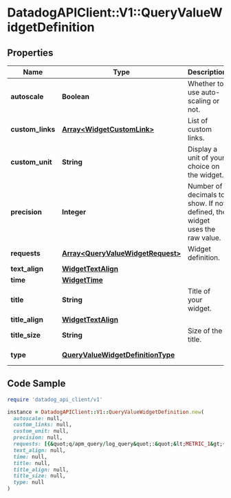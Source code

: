 # DatadogAPIClient::V1::QueryValueWidgetDefinition

## Properties

| Name | Type | Description | Notes |
| ---- | ---- | ----------- | ----- |
| **autoscale** | **Boolean** | Whether to use auto-scaling or not. | [optional] |
| **custom_links** | [**Array&lt;WidgetCustomLink&gt;**](WidgetCustomLink.md) | List of custom links. | [optional] |
| **custom_unit** | **String** | Display a unit of your choice on the widget. | [optional] |
| **precision** | **Integer** | Number of decimals to show. If not defined, the widget uses the raw value. | [optional] |
| **requests** | [**Array&lt;QueryValueWidgetRequest&gt;**](QueryValueWidgetRequest.md) | Widget definition. |  |
| **text_align** | [**WidgetTextAlign**](WidgetTextAlign.md) |  | [optional] |
| **time** | [**WidgetTime**](WidgetTime.md) |  | [optional] |
| **title** | **String** | Title of your widget. | [optional] |
| **title_align** | [**WidgetTextAlign**](WidgetTextAlign.md) |  | [optional] |
| **title_size** | **String** | Size of the title. | [optional] |
| **type** | [**QueryValueWidgetDefinitionType**](QueryValueWidgetDefinitionType.md) |  | [default to &#39;query_value&#39;] |

## Code Sample

```ruby
require 'datadog_api_client/v1'

instance = DatadogAPIClient::V1::QueryValueWidgetDefinition.new(
  autoscale: null,
  custom_links: null,
  custom_unit: null,
  precision: null,
  requests: [{&quot;q/apm_query/log_query&quot;:&quot;&lt;METRIC_1&gt;{&lt;SCOPE_1&gt;}&quot;}],
  text_align: null,
  time: null,
  title: null,
  title_align: null,
  title_size: null,
  type: null
)
```

